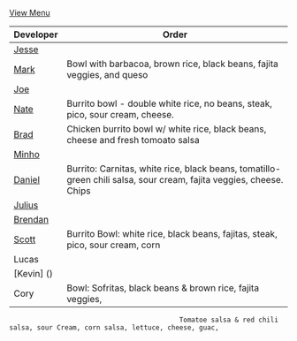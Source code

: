 
[View Menu](https://www.chipotle.com/freedelivery)


Developer     | Order
--------------|---------------------
[Jesse](https://github.com/jessecurry)              | 
[Mark](http://github.com/mark-smithtb)              | Bowl with barbacoa, brown rice, black beans, fajita veggies, and queso
[Joe](https://github.com/Montchat)                  | 
[Nate](https://github.com/thunemn)                  | Burrito bowl - double white rice, no beans, steak, pico, sour cream, cheese.
[Brad](https://github.com/bself)                    | Chicken burrito bowl w/ white rice, black beans, cheese and fresh tomoato salsa
[Minho](https://github.com/minhochoi)               | 
[Daniel](https://github.come/dtartaglia)            | Burrito: Carnitas, white rice, black beans, tomatillo-green chili salsa, sour cream, fajita veggies, cheese. Chips
[Julius](https://github.com/jbzozowski)             | 
[Brendan](https://github.com/brendanxmac)           | 
[Scott](https://github.com/Scotty813)               | Burrito Bowl: white rice, black beans, fajitas, steak, pico, sour cream, corn
Lucas                                               | 
[Kevin] ()                                          | 
Cory                                                | Bowl: Sofritas, black beans & brown rice, fajita veggies, 
                                               Tomatoe salsa & red chili salsa, sour Cream, corn salsa, lettuce, cheese, guac,
